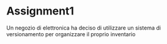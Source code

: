 # Assignment1
Un negozio di elettronica ha deciso di utilizzare un sistema di versionamento per organizzare il proprio inventario
